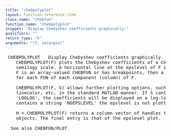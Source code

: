 ```yaml
---
title: "chebpolyplot"
layout: function-reference-item
class_name: "chebfun"
function_name: "chebpolyplot"
snippet: "Display Chebyshev coefficients graphically."
qualifiers: ""
return_type: "h"
arguments: "(f, varargin)"
---
```


<pre class="help-text"> CHEBPOLYPLOT   Display Chebyshev coefficients graphically.
    CHEBPOLYPLOT(F) plots the Chebyshev coefficients of a CHEBFUN F on a
    semilogy scale. A horizontal line at the epslevel of F is also plotted. If
    F is an array-valued CHEBFUN or has breakpoints, then a curve is plotted
    for each FUN of each component (column) of F.
 
    CHEBPOLYPLOT(F, S) allows further plotting options, such as linestyle,
    linecolor, etc, in the standard MATLAB manner. If S contains a string
    'LOGLOG', the coefficients will be displayed on a log-log scale. If S
    contains a string 'NOEPSLEVEL' the epslevel is not plotted.
 
    H = CHEBPOLYPLOT(F) returns a column vector of handles to lineseries
    objects. The final entry is that of the epslevel plot.
 
  See also CHEBFUN/PLOT
</pre>